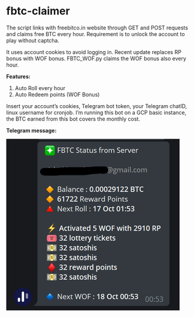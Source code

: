 # fbtc-claimer

The script links with freebitco.in website through GET and POST requests and claims free BTC every hour.
Requirement is to unlock the account to play without captcha.

It uses account cookies to avoid logging in. Recent update replaces RP bonus with WOF bonus. FBTC_WOF.py claims the WOF bonus also every hour.

<b>Features:</b>
1. Auto Roll every hour
2. Auto Redeem points (WOF Bonus)

Insert your account’s cookies, Telegram bot token, your Telegram chatID, linux username for cronjob.
I’m running this bot on a GCP basic instance, the BTC earned from this bot covers the monthly cost.

<b>Telegram message:</b><br/>

![](telegram_msg.png)
